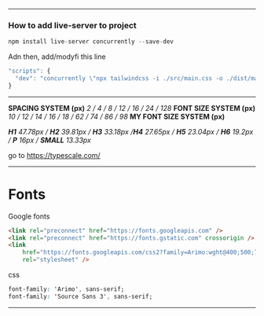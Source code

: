 <!-- ### -->

---

### How to add live-server to project

```js
npm install live-server concurrently --save-dev
```

Adn then, add/modyfi this line

```js
"scripts": {
  "dev": "concurrently \"npx tailwindcss -i ./src/main.css -o ./dist/main.css --watch\" \"live-server --port=YOUR_PORT_NUMBER\""
}

```

---

**SPACING SYSTEM (px)**
_2 / 4 / 8 / 12 / 16 / 24 / 128_
**FONT SIZE SYSTEM (px)**
_10 / 12 / 14 / 16 / 18 / 62 / 74 / 86 / 98_
**MY FONT SIZE SYSTEM (px)**

_**H1** 47.78px / **H2** 39.81px / **H3** 33.18px /**H4** 27.65px / **H5** 23.04px / **H6** 19.2px / **P** 16px / **SMALL** 13.33px_

go to https://typescale.com/

---

# Fonts

Google fonts

```html
<link rel="preconnect" href="https://fonts.googleapis.com" />
<link rel="preconnect" href="https://fonts.gstatic.com" crossorigin />
<link
	href="https://fonts.googleapis.com/css2?family=Arimo:wght@400;500;700&family=Source+Sans+3:wght@500;700&display=swap"
	rel="stylesheet" />
```

css

```css
font-family: 'Arimo', sans-serif;
font-family: 'Source Sans 3', sans-serif;
```

---
